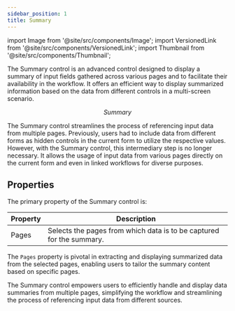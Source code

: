 ```yaml
---
sidebar_position: 1
title: Summary
---
```


import Image from '@site/src/components/Image';
import VersionedLink from '@site/src/components/VersionedLink';
import Thumbnail from '@site/src/components/Thumbnail';

The Summary control is an advanced control designed to display a summary of input fields gathered across various pages and to facilitate their availability in the workflow. It offers an efficient way to display summarized information based on the data from different controls in a multi-screen scenario.

<figure>
  <Thumbnail src="/img/reference/controls/summary/preview.png" alt="Summary" />
  <figcaption align = "center"><i>Summary</i></figcaption>
</figure>

The Summary control streamlines the process of referencing input data from multiple pages. Previously, users had to include data from different forms as hidden controls in the current form to utilize the respective values. However, with the Summary control, this intermediary step is no longer necessary. It allows the usage of input data from various pages directly on the current form and even in linked workflows for diverse purposes.

## Properties

The primary property of the Summary control is:

| Property | Description |
|----------|-------------|
| Pages    | Selects the pages from which data is to be captured for the summary. |

The `Pages` property is pivotal in extracting and displaying summarized data from the selected pages, enabling users to tailor the summary content based on specific pages.

<figure>
  <Thumbnail src="/img/reference/controls/summary/usecae.png" alt="Tray Dropdown" />
</figure>

The Summary control empowers users to efficiently handle and display data summaries from multiple pages, simplifying the workflow and streamlining the process of referencing input data from different sources.